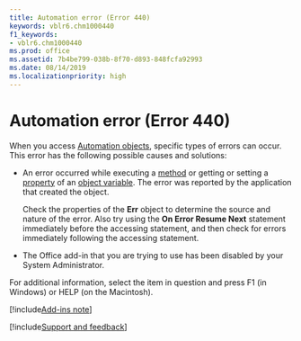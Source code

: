 ```yaml
---
title: Automation error (Error 440)
keywords: vblr6.chm1000440
f1_keywords:
- vblr6.chm1000440
ms.prod: office
ms.assetid: 7b4be799-038b-8f70-d893-848fcfa92993
ms.date: 08/14/2019
ms.localizationpriority: high
---
```



# Automation error (Error 440)

When you access [Automation objects](../../Glossary/vbe-glossary.md#automation-object), specific types of errors can occur. This error has the following possible causes and solutions:

- An error occurred while executing a [method](../../Glossary/vbe-glossary.md#method) or getting or setting a [property](../../Glossary/vbe-glossary.md#property) of an [object variable](../../Glossary/vbe-glossary.md#object-variable). The error was reported by the application that created the object.
    
  Check the properties of the **Err** object to determine the source and nature of the error. Also try using the **On Error Resume Next** statement immediately before the accessing statement, and then check for errors immediately following the accessing statement.
    
- The Office add-in that you are trying to use has been disabled by your System Administrator.
    

For additional information, select the item in question and press F1 (in Windows) or HELP (on the Macintosh).

[!include[Add-ins note](~/includes/addinsnote.md)]

[!include[Support and feedback](~/includes/feedback-boilerplate.md)]
